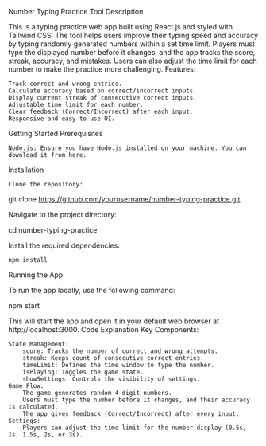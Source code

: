 Number Typing Practice Tool
Description

This is a typing practice web app built using React.js and styled with Tailwind CSS. The tool helps users improve their typing speed and accuracy by typing randomly generated numbers within a set time limit. Players must type the displayed number before it changes, and the app tracks the score, streak, accuracy, and mistakes. Users can also adjust the time limit for each number to make the practice more challenging.
Features:

    Track correct and wrong entries.
    Calculate accuracy based on correct/incorrect inputs.
    Display current streak of consecutive correct inputs.
    Adjustable time limit for each number.
    Clear feedback (Correct/Incorrect) after each input.
    Responsive and easy-to-use UI.

Getting Started
Prerequisites

    Node.js: Ensure you have Node.js installed on your machine. You can download it from here.

Installation

    Clone the repository:

git clone https://github.com/yourusername/number-typing-practice.git

Navigate to the project directory:

cd number-typing-practice

Install the required dependencies:

    npm install

Running the App

To run the app locally, use the following command:

npm start

This will start the app and open it in your default web browser at http://localhost:3000.
Code Explanation
Key Components:

    State Management:
        score: Tracks the number of correct and wrong attempts.
        streak: Keeps count of consecutive correct entries.
        timeLimit: Defines the time window to type the number.
        isPlaying: Toggles the game state.
        showSettings: Controls the visibility of settings.
    Game Flow:
        The game generates random 4-digit numbers.
        Users must type the number before it changes, and their accuracy is calculated.
        The app gives feedback (Correct/Incorrect) after every input.
    Settings:
        Players can adjust the time limit for the number display (0.5s, 1s, 1.5s, 2s, or 3s).
